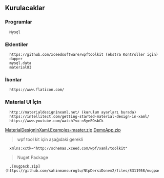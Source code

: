 ## Kurulacaklar ##

### Programlar ###
      Mysql

### Eklentiler ###
      https://github.com/xceedsoftware/wpftoolkit (ekstra Kontroller için)
      dapper
      mysql.data
      materialUI
  
### İkonlar ###
      https://www.flaticon.com/
      
### Material UI İçin ###

      http://materialdesigninxaml.net/ (kurulum ayarları burada)
      https://intellitect.com/getting-started-material-design-in-xaml/
      https://www.youtube.com/watch?v=-n5yeEOsbCk
[MaterialDesignInXaml.Examples-master.zip](https://github.com/sahinmansuroglu/NtpDersiDonem2/files/8311914/MaterialDesignInXaml.Examples-master.zip)
[DemoApp.zip](https://github.com/sahinmansuroglu/NtpDersiDonem2/files/8311915/DemoApp.zip)

> wpf tool kit için aşağıdaki gerekli
  
      xmlns:xctk="http://schemas.xceed.com/wpf/xaml/toolkit"
      
> Nuget Package

      .[nugpack.zip](https://github.com/sahinmansuroglu/NtpDersiDonem2/files/8311958/nugpack.zip)
